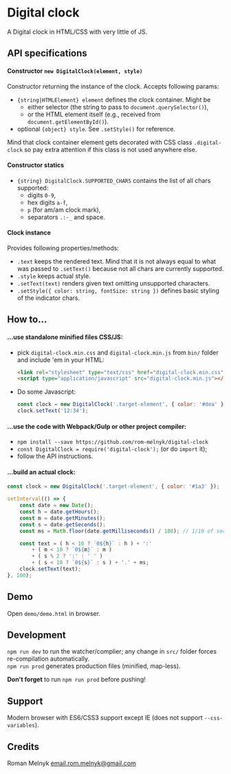 # Digital clock
A Digital clock in HTML/CSS with very little of JS.



## API specifications

#### Constructor `new DigitalClock(element, style)`
Constructor returning the instance of the clock. Accepts following params:
- `{string|HTMLElement} element` defines the clock container. Might be
   * either selector (the string to pass to `document.querySelector()`),
   * or the HTML element itself (e.g., received from `document.getElementById()`).
- optional `{object} style`. See `.setStyle()` for reference.

Mind that clock container element gets decorated with CSS class `.digital-clock` so pay extra attention if this class is not used anywhere else.

#### Constructor statics
- `{string} DigitalClock.SUPPORTED_CHARS` contains the list of all chars supported:
   - digits `0-9`,
   - hex digits `a-f`,
   - `p` (for am/am clock mark),
   - separators `.:-_` and space.

#### Clock instance
Provides following properties/methods:
- `.text` keeps the rendered text. Mind that it is not always equal to what was passed to `.setText()` because not all chars are currently supported.
- `.style` keeps actual style.
- `.setText(text)` renders given text omitting unsupported characters.
- `.setStyle({ color: string, fontSize: string })` defines basic styling of the indicator chars.



## How to...

#### ...use standalone minified files CSS/JS:
- pick `digital-clock.min.css` and `digital-clock.min.js` from `bin/` folder and include 'em in your HTML:
   ```html
   <link rel="stylesheet" type="text/css" href="digital-clock.min.css">
   <script type="application/javascript" src="digital-clock.min.js"></script>
   ```
- Do some Javascript:
   ```javascript
   const clock = new DigitalClock('.target-element', { color: '#dea' });
   clock.setText('12:34');
   ```

#### ...use the code with Webpack/Gulp or other project compiler:
- `npm install --save https://github.com/rom-melnyk/digital-clock`
- `const DigitalClock = require('digital-clock');` (or do `import` it);
- follow the API instructions.

#### ...build an actual clock:
```javascript
const clock = new DigitalClock('.target-element', { color: '#1a3' });

setInterval(() => {
    const date = new Date();
    const h = date.getHours();
    const m = date.getMinutes();
    const s = date.getSeconds();
    const ms = Math.floor(date.getMilliseconds() / 100); // 1/10 of second

    const text = ( h < 10 ? `0${h}` : h ) + ':'
        + ( m < 10 ? `0${m}` : m )
        + ( s % 2 ? ':' : ' ' )
        + ( s < 10 ? `0${s}` : s ) + '.' + ms;
    clock.setText(text);
}, 100);
```



## Demo
Open `demo/demo.html` in browser.



## Development
`npm run dev` to run the watcher/complier; any change in `src/` folder forces re-compilation automatically.  
`npm run prod` generates production files (minified, map-less).

**Don't forget** to run `npm run prod` before pushing!



## Support
Modern browser with ES6/CSS3 support except IE (does not support `--css-variables`).



## Credits
Roman Melnyk <email.rom.melnyk@gmail.com>

